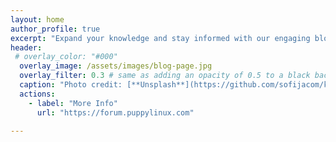 ```yaml
---
layout: home
author_profile: true
excerpt: "Expand your knowledge and stay informed with our engaging blog posts"
header:
 # overlay_color: "#000"
  overlay_image: /assets/images/blog-page.jpg
  overlay_filter: 0.3 # same as adding an opacity of 0.5 to a black background
  caption: "Photo credit: [**Unsplash**](https://github.com/sofijacom/kl-linux.github.io/blob/master/assets/images/blog-page.jpg?raw=true)"
  actions:
    - label: "More Info"
      url: "https://forum.puppylinux.com"

---
```

